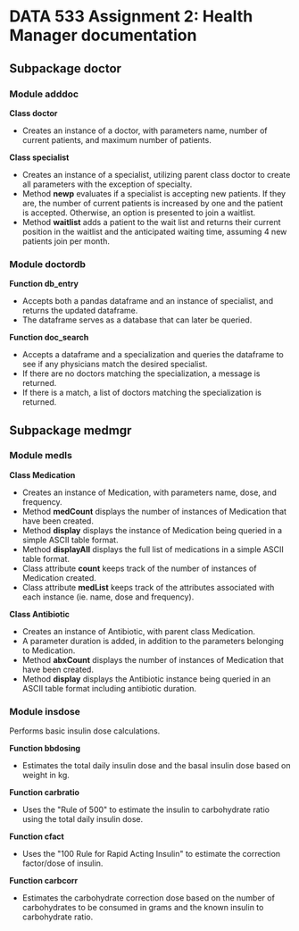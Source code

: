 # DATA 533 Assignment 2: Health Manager documentation

## Subpackage doctor

### Module adddoc

**Class doctor**  
- Creates an instance of a doctor, with parameters name, number of current patients, and maximum number of patients.

**Class specialist**
- Creates an instance of a specialist, utilizing parent class doctor to create all parameters with the exception of specialty.
- Method **newp** evaluates if a specialist is accepting new patients.  If they are, the number of current patients is increased by one and the patient is accepted.  Otherwise, an option is presented to join a waitlist.
- Method **waitlist** adds a patient to the wait list and returns their current position in the waitlist and the anticipated waiting time, assuming 4 new patients join per month.

### Module doctordb

**Function db_entry**
- Accepts both a pandas dataframe and an instance of specialist, and returns the updated dataframe.
- The dataframe serves as a database that can later be queried.

**Function doc_search**
- Accepts a dataframe and a specialization and queries the dataframe to see if any physicians match the desired specialist.
- If there are no doctors matching the specialization, a message is returned.
- If there is a match, a list of doctors matching the specialization is returned.

## Subpackage medmgr

### Module medls

**Class Medication**  
- Creates an instance of Medication, with parameters name, dose, and frequency.
- Method **medCount** displays the number of instances of Medication that have been created.
- Method **display** displays the instance of Medication being queried in a simple ASCII table format.
- Method **displayAll** displays the full list of medications in a simple ASCII table format.  
- Class attribute **count** keeps track of the number of instances of Medication created.
- Class attribute **medList** keeps track of the attributes associated with each instance (ie. name, dose and frequency).

**Class Antibiotic**
- Creates an instance of Antibiotic, with parent class Medication.
- A parameter duration is added, in addition to the parameters belonging to Medication.
- Method **abxCount** displays the number of instances of Medication that have been created.
- Method **display** displays the Antibiotic instance being queried in an ASCII table format including antibiotic duration.

### Module insdose
Performs basic insulin dose calculations.

**Function bbdosing**
- Estimates the total daily insulin dose and the basal insulin dose based on weight in kg.

**Function carbratio**
- Uses the "Rule of 500" to estimate the insulin to carbohydrate ratio using the total daily insulin dose.

**Function cfact**
- Uses the "100 Rule for Rapid Acting Insulin" to estimate the correction factor/dose of insulin.

**Function carbcorr**
- Estimates the carbohydrate correction dose based on the number of carbohydrates to be consumed in grams and the known insulin to carbohydrate ratio.
